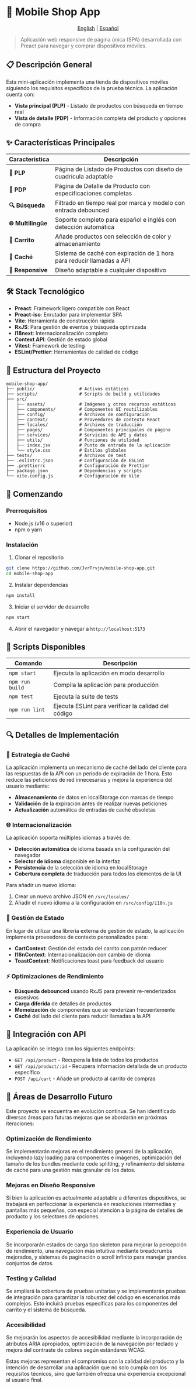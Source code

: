 # 📱 Mobile Shop App

<p align="center">
  <a href="README_EN.md">English</a> |
  <a href="README.md">Español</a>
</p>

> Aplicación web responsive de página única (SPA) desarrollada con Preact para navegar y comprar dispositivos móviles.

## 📋 Descripción General

Esta mini-aplicación implementa una tienda de dispositivos móviles siguiendo los requisitos específicos de la prueba técnica. La aplicación cuenta con:

- **Vista principal (PLP)** - Listado de productos con búsqueda en tiempo real
- **Vista de detalle (PDP)** - Información completa del producto y opciones de compra

## ✨ Características Principales

| Característica | Descripción |
|----------------|-------------|
| **📱 PLP** | Página de Listado de Productos con diseño de cuadrícula adaptable |
| **🔎 PDP** | Página de Detalle de Producto con especificaciones completas |
| **🔍 Búsqueda** | Filtrado en tiempo real por marca y modelo con entrada debounced |
| **🌐 Multilingüe** | Soporte completo para español e inglés con detección automática |
| **🛒 Carrito** | Añade productos con selección de color y almacenamiento |
| **💾 Caché** | Sistema de caché con expiración de 1 hora para reducir llamadas a API |
| **📱 Responsive** | Diseño adaptable a cualquier dispositivo |

## 🛠️ Stack Tecnológico

- **Preact**: Framework ligero compatible con React
- **Preact-iso**: Enrutador para implementar SPA
- **Vite**: Herramienta de construcción rápida
- **RxJS**: Para gestión de eventos y búsqueda optimizada
- **i18next**: Internacionalización completa
- **Context API**: Gestión de estado global
- **Vitest**: Framework de testing
- **ESLint/Prettier**: Herramientas de calidad de código

## 📂 Estructura del Proyecto

```
mobile-shop-app/
├── public/                 # Activos estáticos
├── scripts/                # Scripts de build y utilidades
├── src/
│   ├── assets/             # Imágenes y otros recursos estáticos
│   ├── components/         # Componentes UI reutilizables
│   ├── config/             # Archivos de configuración
│   ├── context/            # Proveedores de contexto React
│   ├── locales/            # Archivos de traducción
│   ├── pages/              # Componentes principales de página
│   ├── services/           # Servicios de API y datos
│   ├── utils/              # Funciones de utilidad
│   ├── index.jsx           # Punto de entrada de la aplicación
│   └── style.css           # Estilos globales
├── tests/                  # Archivos de test
├── .eslintrc.json          # Configuración de ESLint
├── .prettierrc             # Configuración de Prettier
├── package.json            # Dependencias y scripts
└── vite.config.js          # Configuración de Vite
```

## 🚀 Comenzando

### Prerrequisitos

- Node.js (v16 o superior)
- npm o yarn

### Instalación

1. Clonar el repositorio
```bash
git clone https://github.com/JvrTrvjn/mobile-shop-app.git
cd mobile-shop-app
```

2. Instalar dependencias
```bash
npm install
```

3. Iniciar el servidor de desarrollo
```bash
npm start
```

4. Abrir el navegador y navegar a `http://localhost:5173`

## 📜 Scripts Disponibles

| Comando | Descripción |
|---------|-------------|
| `npm start` | Ejecuta la aplicación en modo desarrollo |
| `npm run build` | Compila la aplicación para producción |
| `npm test` | Ejecuta la suite de tests |
| `npm run lint` | Ejecuta ESLint para verificar la calidad del código |

## 🔍 Detalles de Implementación

### 💾 Estrategia de Caché

La aplicación implementa un mecanismo de caché del lado del cliente para las respuestas de la API con un período de expiración de 1 hora. Esto reduce las peticiones de red innecesarias y mejora la experiencia del usuario mediante:

- **Almacenamiento** de datos en localStorage con marcas de tiempo
- **Validación** de la expiración antes de realizar nuevas peticiones
- **Actualización** automática de entradas de caché obsoletas

### 🌐 Internacionalización

La aplicación soporta múltiples idiomas a través de:

- **Detección automática** de idioma basada en la configuración del navegador
- **Selector de idioma** disponible en la interfaz
- **Persistencia** de la selección de idioma en localStorage
- **Cobertura completa** de traducción para todos los elementos de la UI

Para añadir un nuevo idioma:
1. Crear un nuevo archivo JSON en `/src/locales/`
2. Añadir el nuevo idioma a la configuración en `/src/config/i18n.js`

### 🔄 Gestión de Estado

En lugar de utilizar una librería externa de gestión de estado, la aplicación implementa proveedores de contexto personalizados para:

- **CartContext**: Gestión del estado del carrito con patrón reducer
- **I18nContext**: Internacionalización con cambio de idioma
- **ToastContext**: Notificaciones toast para feedback del usuario

### ⚡ Optimizaciones de Rendimiento

- **Búsqueda debounced** usando RxJS para prevenir re-renderizados excesivos
- **Carga diferida** de detalles de productos
- **Memoización** de componentes que se renderizan frecuentemente
- **Caché** del lado del cliente para reducir llamadas a la API

## 🔌 Integración con API

La aplicación se integra con los siguientes endpoints:

- `GET /api/product` - Recupera la lista de todos los productos
- `GET /api/product/:id` - Recupera información detallada de un producto específico
- `POST /api/cart` - Añade un producto al carrito de compras


## 🔮 Áreas de Desarrollo Futuro

Este proyecto se encuentra en evolución continua. Se han identificado diversas áreas para futuras mejoras que se abordarán en próximas iteraciones:

### Optimización de Rendimiento
Se implementarán mejoras en el rendimiento general de la aplicación, incluyendo lazy loading para componentes e imágenes, optimización del tamaño de los bundles mediante code splitting, y refinamiento del sistema de caché para una gestión más granular de los datos.

### Mejoras en Diseño Responsive
Si bien la aplicación es actualmente adaptable a diferentes dispositivos, se trabajará en perfeccionar la experiencia en resoluciones intermedias y pantallas más pequeñas, con especial atención a la página de detalles de producto y los selectores de opciones.

### Experiencia de Usuario
Se incorporarán estados de carga tipo skeleton para mejorar la percepción de rendimiento, una navegación más intuitiva mediante breadcrumbs mejorados, y sistemas de paginación o scroll infinito para manejar grandes conjuntos de datos.

### Testing y Calidad
Se ampliará la cobertura de pruebas unitarias y se implementarán pruebas de integración para garantizar la robustez del código en escenarios más complejos. Esto incluirá pruebas específicas para los componentes del carrito y el sistema de búsqueda.

### Accesibilidad
Se mejorarán los aspectos de accesibilidad mediante la incorporación de atributos ARIA apropiados, optimización de la navegación por teclado y mejora del contraste de colores según estándares WCAG.

Estas mejoras representan el compromiso con la calidad del producto y la intención de desarrollar una aplicación que no solo cumpla con los requisitos técnicos, sino que también ofrezca una experiencia excepcional al usuario final.